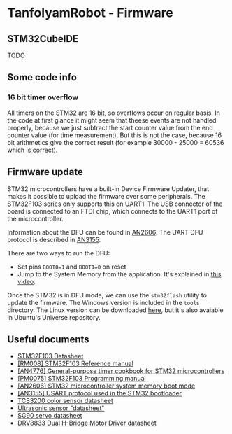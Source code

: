 # TanfolyamRobot - Firmware

## STM32CubeIDE

TODO

## Some code info

### 16 bit timer overflow

All timers on the STM32 are 16 bit, so overflows occur on regular basis. In the code at first glance it might seem that theese events are not handled properly, because we just subtract the start counter value from the end counter value (for time measurement). But this is not the case, because 16 bit arithmetics give the correct result (for example 30000 - 25000 = 60536 which is correct).

## Firmware update

STM32 microcontrollers have a built-in Device Firmware Updater, that makes it possible to upload the firmware over some peripherals. The STM32F103 series only supports this on UART1. The USB connector of the board is connected to an FTDI chip, which connects to the UART1 port of the microcontroller.

Information about the DFU can be found in [AN2606](https://www.st.com/resource/en/application_note/cd00167594-stm32-microcontroller-system-memory-boot-mode-stmicroelectronics.pdf). The UART DFU protocol is described in [AN3155](https://www.st.com/resource/en/application_note/cd00264342-usart-protocol-used-in-the-stm32-bootloader-stmicroelectronics.pdf).

There are two ways to run the DFU:
 - Set pins `BOOT0=1` and `BOOT1=0` on reset
 - Jump to the System Memory from the application. It's explained in [this video](https://www.youtube.com/watch?v=cvKC-4tCRgw).

Once the STM32 is in DFU mode, we can use the `stm32flash` utility to update the firmware.
The Windows version is included in the `tools` directory. The Linux version can be downloaded [here](https://sourceforge.net/projects/stm32flash/), but it's also avaiable in Ubuntu's Universe repository.

## Useful documents
 - [STM32F103 Datasheet](https://www.st.com/resource/en/datasheet/stm32f103c8.pdf)
 - [[RM008] STM32F103 Reference manual](https://www.st.com/resource/en/reference_manual/cd00171190-stm32f101xx-stm32f102xx-stm32f103xx-stm32f105xx-and-stm32f107xx-advanced-arm-based-32-bit-mcus-stmicroelectronics.pdf)
 - [[AN4776] General-purpose timer cookbook for STM32 microcontrollers](https://www.st.com/resource/en/application_note/dm00236305-generalpurpose-timer-cookbook-for-stm32-microcontrollers-stmicroelectronics.pdf)
 - [[PM0075] STM32F103 Programming manual](https://www.st.com/resource/en/programming_manual/cd00283419-stm32f10xxx-flash-memory-microcontrollers-stmicroelectronics.pdf)
 - [[AN2606] STM32 microcontroller system memory boot mode](https://www.st.com/resource/en/application_note/cd00167594-stm32-microcontroller-system-memory-boot-mode-stmicroelectronics.pdf)
 - [[AN3155] USART protocol used in the STM32 bootloader](https://www.st.com/resource/en/application_note/cd00264342-usart-protocol-used-in-the-stm32-bootloader-stmicroelectronics.pdf)
 - [TCS3200 color sensor datasheet](https://www.mouser.com/catalog/specsheets/tcs3200-e11.pdf)
 - [Ultrasonic sensor "datasheet"](http://www.energiazero.org/arduino_sensori/Arduino%20ultrasonic%20sensor%20(HC-SR04%20or%20HY-SRF05).pdf)
 - [SG90 servo datasheet](http://www.ee.ic.ac.uk/pcheung/teaching/DE1_EE/stores/sg90_datasheet.pdf)
 - [DRV8833 Dual H-Bridge Motor Driver datasheet](https://www.ti.com/lit/ds/symlink/drv8833.pdf?ts=1604564346135&ref_url=https%253A%252F%252Fwww.ti.com%252Fmotor-drivers%252Fbrushed-dc-bdc-drivers%252Fproducts.html)
